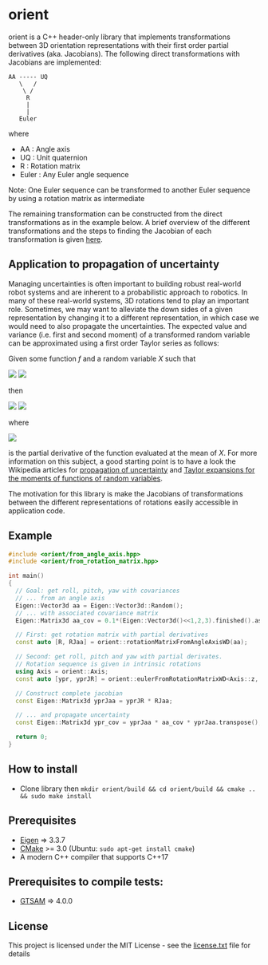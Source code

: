 # orient

orient is a C++ header-only library that implements transformations between 3D orientation representations with their first order partial derivatives (aka. Jacobians). The following direct transformations with Jacobians are implemented:
```
AA ----- UQ
   \   /
    \ /
     R
     |
     |
   Euler
```

where
 * AA : Angle axis
 * UQ : Unit quaternion
 * R : Rotation matrix
 * Euler : Any Euler angle sequence

Note: One Euler sequence can be transformed to another Euler sequence by using
a rotation matrix as intermediate 

The remaining transformation can be constructed from the direct transformations as in the example below.
A brief overview of the different transformations and the steps to finding the Jacobian of each
transformation is given
<a href="https://github.com/Eskilade/orient/blob/master/documentation/conversion_formulas.pdf" target="_blank">here</a>.

## Application to propagation of uncertainty

Managing uncertainties is often important to building robust real-world robot
systems and are inherent to a probabilistic approach to robotics. In many of
these real-world systems, 3D rotations tend to play an important role.
Sometimes, we may want to alleviate the down sides of a given representation by
changing it to a different representation, in which case we would need to also
propagate the uncertainties. The expected value and variance (i.e. first and
second moment) of a transformed random variable can be approximated using a first
order Taylor series as follows:

Given some function _f_ and a random variable _X_ such that

  <img src="https://render.githubusercontent.com/render/math?math=E[X]=\mu_X">
  <img src="https://render.githubusercontent.com/render/math?math=Var(X)=\Sigma_X">

then

<img src="https://render.githubusercontent.com/render/math?math=E[f(X)]\approx f(\mu_X)">
<img src="https://render.githubusercontent.com/render/math?math=Var(f(X))\approx J\, \Sigma_X \, J^T">

where

<img src="https://render.githubusercontent.com/render/math?math=J=\left. \frac{\partial f(X)}{\partial X}\right|_{X=\mu_X}"> 

is the partial derivative of the function evaluated at the mean of _X_. For
more information on this subject, a good starting point is to have a look the
Wikipedia articles for
<a href="https://en.wikipedia.org/wiki/Propagation_of_uncertainty" target="_blank">propagation of uncertainty</a> and 
<a href="https://en.wikipedia.org/wiki/Taylor_expansions_for_the_moments_of_functions_of_random_variables" target="_blank">Taylor expansions for the moments of functions of random variables</a>.

The motivation for this library is make the Jacobians of transformations
between the different representations of rotations easily accessible in
application code.

## Example

```cpp
#include <orient/from_angle_axis.hpp>
#include <orient/from_rotation_matrix.hpp>

int main()
{
  // Goal: get roll, pitch, yaw with covariances
  // ... from an angle axis
  Eigen::Vector3d aa = Eigen::Vector3d::Random();
  // ... with associated covariance matrix
  Eigen::Matrix3d aa_cov = 0.1*(Eigen::Vector3d()<<1,2,3).finished().asDiagonal(); 

  // First: get rotation matrix with partial derivatives
  const auto [R, RJaa] = orient::rotationMatrixFromAngleAxisWD(aa);

  // Second: get roll, pitch and yaw with partial derivates.
  // Rotation sequence is given in intrinsic rotations
  using Axis = orient::Axis;
  const auto [ypr, yprJR] = orient::eulerFromRotationMatrixWD<Axis::z, Axis::y, Axis::x>(R);

  // Construct complete jacobian 
  const Eigen::Matrix3d yprJaa = yprJR * RJaa;

  // ... and propagate uncertainty
  const Eigen::Matrix3d ypr_cov = yprJaa * aa_cov * yprJaa.transpose();

  return 0;
}
```
## How to install
 * Clone library then `mkdir orient/build && cd orient/build && cmake .. && sudo make install`

## Prerequisites

- [Eigen](http://eigen.tuxfamily.org/) => 3.3.7
- [CMake](http://www.cmake.org/cmake/resources/software.html) >= 3.0 (Ubuntu: `sudo apt-get install cmake`)
 - A modern C++ compiler that supports C++17

## Prerequisites to compile tests:
- [GTSAM](https://gtsam.org/get_started/) => 4.0.0


## License

This project is licensed under the MIT License - see the [license.txt](license.txt) file for details
